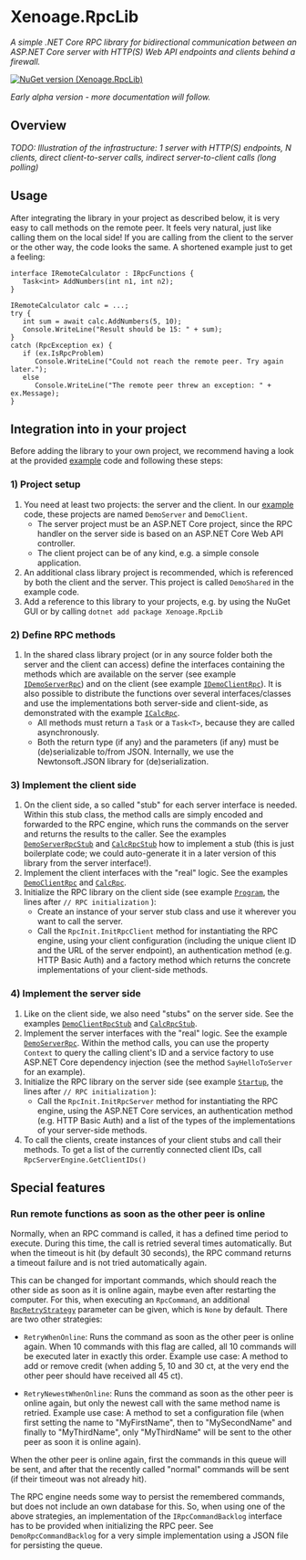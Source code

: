 # Xenoage.RpcLib

*A simple .NET Core RPC library for bidirectional communication between an ASP.NET Core server with HTTP(S) Web API endpoints and clients behind a firewall.*

[![NuGet version (Xenoage.RpcLib)](https://img.shields.io/nuget/v/Xenoage.RpcLib.svg?style=flat-square)](https://www.nuget.org/packages/Xenoage.RpcLib/)

_Early alpha version - more documentation will follow._

## Overview

_TODO: Illustration of the infrastructure: 1 server with HTTP(S) endpoints, N clients, direct client-to-server calls, indirect server-to-client calls (long polling)_

## Usage

After integrating the library in your project as described below, it is very easy to call methods on the remote peer. It feels very natural, just like calling them on the local side! If you are calling from the client to the server or the other way, the code looks the same. A shortened example just to get a feeling:

```
interface IRemoteCalculator : IRpcFunctions {
   Task<int> AddNumbers(int n1, int n2);
}

IRemoteCalculator calc = ...;
try {
   int sum = await calc.AddNumbers(5, 10);
   Console.WriteLine("Result should be 15: " + sum);
}
catch (RpcException ex) {
   if (ex.IsRpcProblem)
      Console.WriteLine("Could not reach the remote peer. Try again later.");
   else
      Console.WriteLine("The remote peer threw an exception: " + ex.Message);
}
```

## Integration into in your project

Before adding the library to your own project, we recommend having a look at the provided [example](https://github.com/Xenoage/RpcLib) code and following these steps:

### 1) Project setup

1. You need at least two projects: the server and the client. In our [example](https://github.com/Xenoage/RpcLib) code, these projects are named `DemoServer` and `DemoClient`.
   * The server project must be an ASP.NET Core project, since the RPC handler on the server side is based on an ASP.NET Core Web API controller.
   * The client project can be of any kind, e.g. a simple console application.
2. An additional class library project is recommended, which is referenced by both the client and the server. This project is called `DemoShared` in the example code.
3. Add a reference to this library to your projects, e.g. by using the NuGet GUI or by calling `dotnet add package Xenoage.RpcLib`

### 2) Define RPC methods

1. In the shared class library project (or in any source folder both the server and the client can access) define the interfaces containing the methods which are available on the server (see example [`IDemoServerRpc`](https://github.com/Xenoage/RpcLib/blob/master/DemoShared/Rpc/IDemoServerRpc.cs)) and on the client (see example [`IDemoClientRpc`](https://github.com/Xenoage/RpcLib/blob/master/DemoShared/Rpc/IDemoClientRpc.cs)). It is also possible to distribute the functions over several interfaces/classes and use the implementations both server-side and client-side, as demonstrated with the example [`ICalcRpc`](https://github.com/Xenoage/RpcLib/blob/master/DemoShared/Rpc/ICalcRpc.cs).
   * All methods must return a `Task` or a `Task<T>`, because they are called asynchronously.
   * Both the return type (if any) and the parameters (if any) must be (de)serializable to/from JSON. Internally, we use the Newtonsoft.JSON library for (de)serialization. 
   
### 3) Implement the client side

1. On the client side, a so called "stub" for each server interface is needed. Within this stub class, the method calls are simply encoded and forwarded to the RPC engine, which runs the commands on the server and returns the results to the caller. See the examples [`DemoServerRpcStub`](https://github.com/Xenoage/RpcLib/blob/master/DemoClient/Rpc/DemoServerRpcStub.cs) and [`CalcRpcStub`](https://github.com/Xenoage/RpcLib/blob/master/DemoClient/Rpc/CalcRpcStub.cs) how to implement a stub (this is just boilerplate code; we could auto-generate it in a later version of this library from the server interface!).
2. Implement the client interfaces with the "real" logic. See the examples [`DemoClientRpc`](https://github.com/Xenoage/RpcLib/blob/master/DemoClient/Rpc/DemoClientRpc.cs) and [`CalcRpc`](https://github.com/Xenoage/RpcLib/blob/master/DemoShared/Rpc/CalcRpc.cs).
3. Initialize the RPC library on the client side (see example [`Program`](https://github.com/Xenoage/RpcLib/blob/master/DemoClient/Program.cs), the lines after `// RPC initialization` ):
   * Create an instance of your server stub class and use it wherever you want to call the server.
   * Call the `RpcInit.InitRpcClient` method for instantiating the RPC engine, using your client configuration (including the unique client ID and the URL of the server endpoint), an authentication method (e.g. HTTP Basic Auth) and a factory method which returns the concrete
   implementations of your client-side methods.

### 4) Implement the server side

1. Like on the client side, we also need "stubs" on the server side. See the examples [`DemoClientRpcStub`](https://github.com/Xenoage/RpcLib/blob/master/DemoServer/Rpc/DemoClientRpcStub.cs) and [`CalcRpcStub`](https://github.com/Xenoage/RpcLib/blob/master/DemoServer/Rpc/CalcRpcStub.cs).
2. Implement the server interfaces with the "real" logic. See the example [`DemoServerRpc`](https://github.com/Xenoage/RpcLib/blob/master/DemoServer/Rpc/DemoServerRpc.cs). Within the method calls, you can use the property `Context` to query the calling client's ID and a service factory to use ASP.NET Core dependency injection (see the method `SayHelloToServer` for an example).
3. Initialize the RPC library on the server side (see example [`Startup`](https://github.com/Xenoage/RpcLib/blob/master/DemoServer/Startup.cs), the lines after `// RPC initialization` ):
   * Call the `RpcInit.InitRpcServer` method for instantiating the RPC engine, using the ASP.NET Core services, an authentication method (e.g. HTTP Basic Auth) and a list of the types of the
   implementations of your server-side methods.
4. To call the clients, create instances of your client stubs and call their methods. To get a list of the currently connected client IDs, call `RpcServerEngine.GetClientIDs()`

## Special features

### Run remote functions as soon as the other peer is online

Normally, when an RPC command is called, it has a defined time period to execute. During this time, the call is retried several times automatically. But when the timeout is hit (by default 30 seconds), the RPC command returns a timeout failure and is not tried automatically again.

This can be changed for important commands, which should reach the other side as soon as it is online again, maybe even after restarting the computer. For this, when executing an `RpcCommand`, an additional [`RpcRetryStrategy`](https://github.com/Xenoage/RpcLib/blob/master/DemoShared/Model/RpcRetryStrategy.cs) parameter can be given, which is `None` by default. There are two other strategies:

* `RetryWhenOnline`: Runs the command as soon as the other peer is online again. When 10 commands with this flag are called, all 10 commands will be executed later in exactly this order. Example use case: A method to add or remove credit (when adding 5, 10 and 30 ct, at the very end the other peer should have received all 45 ct).
  
* `RetryNewestWhenOnline`: Runs the command as soon as the other peer is online again, but only the newest call with the same method name is retried. Example use case: A method to set a configuration file (when first setting the name to "MyFirstName", then to "MySecondName" and finally to "MyThirdName", only "MyThirdName" will be sent to the other peer as soon it is online again).

When the other peer is online again, first the commands in this queue will be sent, and after that the recently called "normal" commands will be sent (if their timeout was not already hit).

The RPC engine needs some way to persist the remembered commands, but does not include an own database for this. So, when using one of the above strategies, an implementation of the `IRpcCommandBacklog` interface has to be provided when initializing the RPC peer. See `DemoRpcCommandBacklog` for a very simple implementation using a JSON file for persisting the queue.